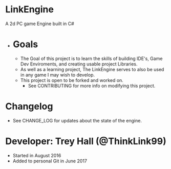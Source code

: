 # LinkEngine
A 2d PC game Engine built in C#
- # Goals
  - The Goal of this project is to learn the skills of building IDE's, Game Dev Enviroments, and creating usable project Libraries.
  - As well as a learning project, The LinkEngine serves to also be used in any game I may wish to develop.
  - This project is open to be forked and worked on. 
    - See CONTRIBUTING for more info on modifying this project.

# Changelog
 - See CHANGE_LOG for updates about the state of the engine.

# Developer: Trey Hall (@ThinkLink99)
- Started in August 2016
- Added to personal Git in June 2017
